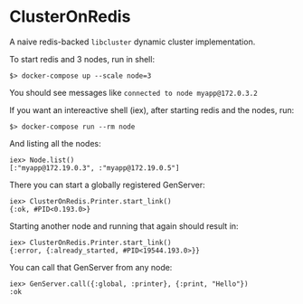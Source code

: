 # ClusterOnRedis

A naive redis-backed `libcluster` dynamic cluster implementation.

To start redis and 3 nodes, run in shell:

```
$> docker-compose up --scale node=3
```

You should see messages like `connected to node myapp@172.0.3.2`

If you want an intereactive shell (iex), after starting redis and the nodes, run:

```
$> docker-compose run --rm node
```

And listing all the nodes:

```
iex> Node.list()
[:"myapp@172.19.0.3", :"myapp@172.19.0.5"]
```

There you can start a globally registered GenServer:

```
iex> ClusterOnRedis.Printer.start_link()
{:ok, #PID<0.193.0>}
```

Starting another node and running that again should result in:

```
iex> ClusterOnRedis.Printer.start_link()
{:error, {:already_started, #PID<19544.193.0>}}
```

You can call that GenServer from any node:

```
iex> GenServer.call({:global, :printer}, {:print, "Hello"})
:ok
```
